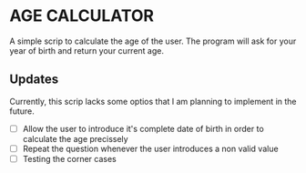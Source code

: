 
# AGE CALCULATOR

A simple scrip to calculate the age of the user. The program will ask for your year of birth and return your current age.

## Updates

Currently, this scrip lacks some optios that I am planning to implement in the future.

-[ ] Allow the user to introduce it's complete date of birth in order to calculate the age precissely
-[ ] Repeat the question whenever the user introduces a non valid value
-[ ] Testing the corner cases

